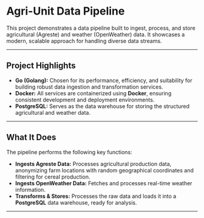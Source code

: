 # Agri-Unit Data Pipeline

This project demonstrates a data pipeline built to ingest, process, and store agricultural (Agreste) and weather (OpenWeather) data. It showcases a modern, scalable approach for handling diverse data streams.

---

## Project Highlights

* **Go (Golang):** Chosen for its performance, efficiency, and suitability for building robust data ingestion and transformation services.
* **Docker:** All services are containerized using **Docker**, ensuring consistent development and deployment environments.
* **PostgreSQL:** Serves as the data warehouse for storing the structured agricultural and weather data.

---

## What It Does

The pipeline performs the following key functions:

* **Ingests Agreste Data:** Processes agricultural production data, anonymizing farm locations with random geographical coordinates and filtering for cereal production.
* **Ingests OpenWeather Data:** Fetches and processes real-time weather information.
* **Transforms & Stores:** Processes the raw data and loads it into a **PostgreSQL** data warehouse, ready for analysis.

---